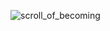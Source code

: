 ![scroll_of_becoming](https://github.com/user-attachments/assets/3c0d1f4e-3c66-478b-b353-bbd3e6fd4871)
